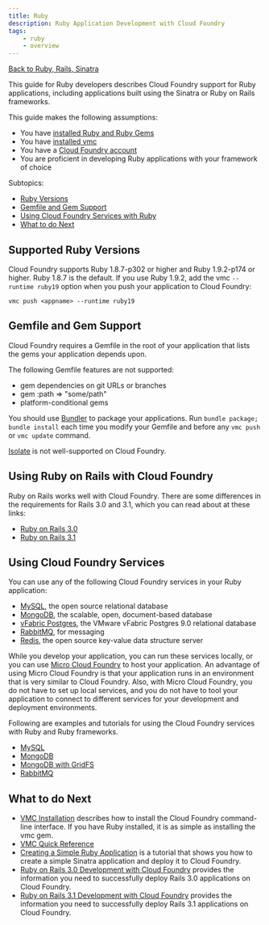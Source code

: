 ```yaml
---
title: Ruby
description: Ruby Application Development with Cloud Foundry
tags:
    - ruby
    - overview
---
```


[Back to Ruby, Rails, Sinatra](/frameworks/ruby/ruby-rails-sinatra.html)

This guide for Ruby developers describes Cloud Foundry support for Ruby
applications, including applications built using the Sinatra or Ruby on Rails
frameworks.

This guide makes the following assumptions:

-  You have [installed Ruby and Ruby Gems](installing-ruby.html)
-  You have [installed vmc](/tools/vmc/installing-vmc.html)
-  You have a [Cloud Foundry account](http://www.cloudfoundry.com/signup)
-  You are proficient in developing Ruby applications with your framework of
   choice

Subtopics:

-  [Ruby Versions](#supported-ruby-versions)
-  [Gemfile and Gem Support](#gemfile-and-gem-support)
-  [Using Cloud Foundry Services with Ruby](#using-cloud-foundry-services)
-  [What to do Next](#what-to-do-next)

## Supported Ruby Versions

Cloud Foundry supports Ruby 1.8.7-p302 or higher and Ruby 1.9.2-p174 or higher.
Ruby 1.8.7 is the default. If you use Ruby 1.9.2, add the vmc `--runtime ruby19`
option when you push your application to Cloud Foundry:

    vmc push <appname> --runtime ruby19

## Gemfile and Gem Support

Cloud Foundry requires a Gemfile in the root of your application that lists
the gems your application depends upon.

The following Gemfile features are not supported:

-  gem dependencies on git URLs or branches
-  gem :path => "some/path"
-  platform-conditional gems

You should use [Bundler](http://gembundler.com) to package your applications.
Run `bundle package; bundle install` each time you modify your Gemfile and
before any `vmc push` or `vmc update` command.

[Isolate](https://github.com/jbarnette/isolate) is not well-supported on Cloud
Foundry.

## Using Ruby on Rails with Cloud Foundry

Ruby on Rails works well with Cloud Foundry. There are some differences in the requirements for Rails 3.0 and 3.1, which you can read about at these links:

+   [Ruby on Rails 3.0](/frameworks/ruby/rails-3-0.html)
+   [Ruby on Rails 3.1](/frameworks/ruby/rails-3-1.html)

## Using Cloud Foundry Services

You can use any of the following Cloud Foundry services in your Ruby application:

-   [MySQL](http://www.mysql.com/), the open source relational database
-   [MongoDB](http://www.mongodb.org/), the scalable, open,
    document-based database
-   [vFabric Postgres](http://www.vmware.com/products/datacenter-virtualization/vfabric-data-director),
    the VMware vFabric Postgres 9.0 relational database
-   [RabbitMQ](http://www.rabbitmq.com/), for messaging
-   [Redis](http://redis.io/), the open source key-value data structure server

While you develop your application, you can run these services locally, or you
can use [Micro Cloud Foundry](/infrastructure/micro/installing-mcf.html) to host your application.
An advantage of using Micro Cloud Foundry is that your application runs in an
environment that is very similar to Cloud Foundry. Also, with Micro Cloud
Foundry, you do not have to set up local services, and you do not have to tool
your application to connect to different services for your development and
deployment environments.

Following are examples and tutorials for using the Cloud Foundry services with Ruby and Ruby frameworks.

-   [MySQL](/services/mysql/ruby-mysql.html)
-   [MongoDB](/services/mongodb/ruby-mongodb.html)
-   [MongoDB with GridFS](/services/mongodb/ruby-mongodb-gridfs.html)
-   [RabbitMQ](/services/rabbitmq/ruby-rabbitmq.html)

## What to do Next

-   [VMC Installation](/tools/vmc/installing-vmc.html) describes how to install the Cloud Foundry command-line interface. If you have Ruby installed, it is as simple as installing the vmc gem.
-   [VMC Quick Reference](/tools/vmc/vmc-quick-ref.html)
-   [Creating a Simple Ruby Application](ruby-simple.html) is a tutorial that shows you how to create a simple Sinatra application and deploy it to Cloud Foundry.
-   [Ruby on Rails 3.0 Development with Cloud Foundry](rails-3-0.html) provides the information you need to successfully deploy Rails 3.0 applications on Cloud Foundry.
-   [Ruby on Rails 3.1 Development with Cloud Foundry](rails-3-1.html) provides the information you need to successfully deploy Rails 3.1 applications on Cloud Foundry.